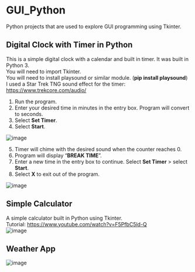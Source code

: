 # GUI_Python
Python projects that are used to explore GUI programming using Tkinter.


## Digital Clock with Timer in Python
This is a simple digital clock with a calendar and built in timer. It was built in Python 3.  
You will need to import Tkinter.     
You will need to install playsound or similar module. (**pip install playsound**)  
I used a Star Trek TNG sound effect for the timer: https://www.trekcore.com/audio/   

1. Run the program.
2. Enter your desired time in minutes in the entry box. Program will convert to seconds.
3. Select **Set Timer**.
4. Select **Start**.


![image](https://user-images.githubusercontent.com/68202736/87608580-2d52c200-c6b5-11ea-8226-0bd4e4e0805c.png)


5. Timer will chime with the desired sound when the counter reaches 0. 
6. Program will display “**BREAK TIME**”.
7. Enter a new time in the entry box to continue. Select **Set Timer** > select **Start**. 
8. Select **X** to exit out of the program.


![image](https://user-images.githubusercontent.com/68202736/87608669-62f7ab00-c6b5-11ea-9130-8bb6b6f00c3c.png)


## Simple Calculator
A simple calculator built in Python using Tkinter.  
Tutorial: https://www.youtube.com/watch?v=F5PfbC5ld-Q  
![image](https://user-images.githubusercontent.com/68202736/88468927-82ee5200-ce9f-11ea-8233-55579b098c1a.png)


## Weather App
![image](https://user-images.githubusercontent.com/68202736/88468952-ebd5ca00-ce9f-11ea-92dc-49d464cbf416.png)







